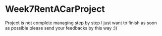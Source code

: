 ﻿# Week7RentACarProject
Project is not complete managing step by step I just want to finish as soon as possible please send your feedbacks by this way :))
